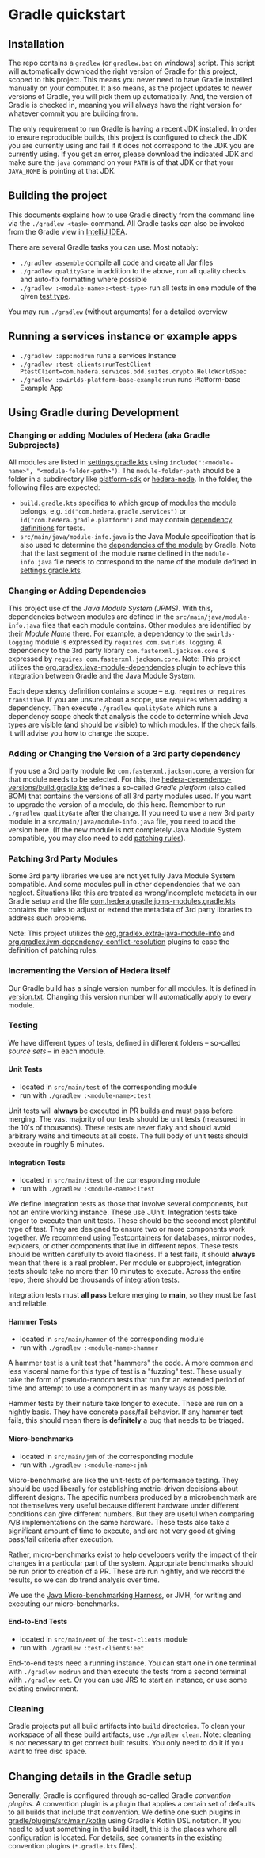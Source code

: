 # Gradle quickstart

## Installation

The repo contains a `gradlew` (or `gradlew.bat` on windows) script. This script will automatically
download the right version of Gradle for this project, scoped to this project. This means you never
need to have Gradle installed manually on your computer. It also means, as the project updates to
newer versions of Gradle, you will pick them up automatically. And, the version of Gradle is checked
in, meaning you will always have the right version for whatever commit you are building from.

The only requirement to run Gradle is having a recent JDK installed. In order to ensure reproducible
builds, this project is configured to check the JDK you are currently using and fail if it does not
correspond to the JDK you are currently using. If you get an error, please download the indicated
JDK and make sure the `java` command on your `PATH` is of that JDK or that your `JAVA_HOME` is
pointing at that JDK.

## Building the project

This documents explains how to use Gradle directly from the command line via the `./gradlew <task>`
command. All Gradle tasks can also be invoked from the Gradle view in
[IntelliJ IDEA](intellij-quickstart.md).

There are several Gradle tasks you can use. Most notably:

- `./gradlew assemble` compile all code and create all Jar files
- `./gradlew qualityGate` in addition to the above, run all quality checks and auto-fix formatting
  where possible
- `./gradlew :<module-name>:<test-type>` run all tests in one module of the given
  [test type](#Testing).

You may run `./gradlew` (without arguments) for a detailed overview

## Running a services instance or example apps

- `./gradlew :app:modrun` runs a services instance
- `./gradlew :test-clients:runTestClient -PtestClient=com.hedera.services.bdd.suites.crypto.HelloWorldSpec`
- `./gradlew :swirlds-platform-base-example:run` runs Platform-base Example App

## Using Gradle during Development

### Changing or adding Modules of Hedera (aka Gradle Subprojects)

All modules are listed in [settings.gradle.kts](../settings.gradle.kts) using
`include(":<module-name>", "<module-folder-path>")`. The `module-folder-path` should be a folder in
a subdirectory like [platform-sdk](../platform-sdk) or [hedera-node](../hedera-node). In the folder,
the following files are expected:

- `build.gradle.kts` specifies to which group of modules the module belongs, e.g.
  `id("com.hedera.gradle.services")` or `id("com.hedera.gradle.platform")` and may contain
  [dependency definitions](#changing-or-adding-dependencies) for tests.
- `src/main/java/module-info.java` is the Java Module specification that is also used to determine
  the [dependencies of the module](#changing-or-adding-dependencies) by Gradle. Note that the last
  segment of the module name defined in the `module-info.java` file needs to correspond to the
  name of the module defined in [settings.gradle.kts](../settings.gradle.kts).

### Changing or Adding Dependencies

This project use of the _Java Module System (JPMS)_. With this, dependencies between modules are
defined in the `src/main/java/module-info.java` files that each module contains. Other modules are
identified by their _Module Name_ there. For example, a dependency to the `swirlds-logging` module
is expressed by `requires com.swirlds.logging`. A dependency to the 3rd party library
`com.fasterxml.jackson.core` is expressed by `requires com.fasterxml.jackson.core`. Note: This
project utilizes the
[org.gradlex.java-module-dependencies](https://github.com/gradlex-org/java-module-dependencies)
plugin to achieve this integration between Gradle and the Java Module System.

Each dependency definition contains a scope – e.g. `requires` or `requires transitive`. If you are
unsure about a scope, use `requires` when adding a dependency. Then execute `./gradlew qualityGate`
which runs a dependency scope check that analysis the code to determine which Java types are visible
(and should be visible) to which modules. If the check fails, it will advise you how to change the
scope.

### Adding or Changing the Version of a 3rd party dependency

If you use a 3rd party module lke `com.fasterxml.jackson.core`, a version for that module needs to
be selected. For this, the
[hedera-dependency-versions/build.gradle.kts](../hedera-dependency-versions/build.gradle.kts)
defines a so-called _Gradle platform_ (also called BOM) that contains the versions of all 3rd party
modules used. If you want to upgrade the version of a module, do this here. Remember to run
`./gradlew qualityGate` after the change. If you need to use a new 3rd party module in a
`src/main/java/module-info.java` file, you need to add the version here. (If the new module is not
completely Java Module System compatible, you may also need to add
[patching rules](#patching-3rd-party-modules)).

### Patching 3rd Party Modules

Some 3rd party libraries we use are not yet fully Java Module System compatible. And some modules
pull in other dependencies that we can neglect. Situations like this are treated as wrong/incomplete
metadata in our Gradle setup and the file
[com.hedera.gradle.jpms-modules.gradle.kts](../gradle/plugins/src/main/kotlin/com.hedera.gradle.jpms-modules.gradle.kts)
contains the rules to adjust or extend the metadata of 3rd party libraries to address such problems.

Note: This project utilizes the
[org.gradlex.extra-java-module-info](https://github.com/gradlex-org/extra-java-module-info) and
[org.gradlex.jvm-dependency-conflict-resolution](https://gradlex.org/jvm-dependency-conflict-resolution/#resolution-plugin)
plugins to ease the definition of patching rules.

### Incrementing the Version of Hedera itself

Our Gradle build has a single version number for all modules. It is defined in
[version.txt](../version.txt). Changing this version number will automatically apply to every
module.

### Testing

We have different types of tests, defined in different folders – so-called _source sets_ – in each
module.

#### Unit Tests

- located in `src/main/test` of the corresponding module
- run with `./gradlew :<module-name>:test`

Unit tests will **always** be executed in PR builds and must pass before merging. The vast majority
of our tests should be unit tests (measured in the 10's of thousands). These tests are never flaky
and should avoid arbitrary waits and timeouts at all costs. The full body of unit tests should
execute in roughly 5 minutes.

#### Integration Tests

- located in `src/main/itest` of the corresponding module
- run with `./gradlew :<module-name>:itest`

We define integration tests as those that involve several components, but not an entire working
instance. These use JUnit. Integration tests take longer to execute than unit tests. These should be
the second most plentiful type of test. They are designed to ensure two or more components work
together. We recommend using [Testcontainers](https://www.testcontainers.org/) for databases, mirror
nodes, explorers, or other components that live in different repos. These tests should be written
carefully to avoid flakiness. If a test fails, it should **always** mean that there is a real
problem. Per module or subproject, integration tests should take no more than 10 minutes to execute.
Across the entire repo, there should be thousands of integration tests.

Integration tests must **all pass** before merging to **main**, so they must be fast and reliable.

#### Hammer Tests

- located in `src/main/hammer` of the corresponding module
- run with `./gradlew :<module-name>:hammer`

A hammer test is a unit test that "hammers" the code. A more common and less visceral name for this
type of test is a "fuzzing" test. These usually take the form of pseudo-random tests that run for an
extended period of time and attempt to use a component in as many ways as possible.

Hammer tests by their nature take longer to execute. These are run on a nightly basis. They have
concrete pass/fail behavior. If any hammer test fails, this should mean there is **definitely** a
bug that needs to be triaged.

#### Micro-benchmarks

- located in `src/main/jmh` of the corresponding module
- run with `./gradlew :<module-name>:jmh`

Micro-benchmarks are like the unit-tests of performance testing. They should be used liberally for
establishing metric-driven decisions about different designs. The specific numbers produced by a
microbenchmark are not themselves very useful because different hardware under different conditions
can give different numbers. But they are useful when comparing A/B implementations on the same
hardware. These tests also take a significant amount of time to execute, and are not very good at
giving pass/fail criteria after execution.

Rather, micro-benchmarks exist to help developers verify the impact of their changes in a particular
part of the system. Appropriate benchmarks should be run prior to creation of a PR. These are run
nightly, and we record the results, so we can do trend analysis over time.

We use the [Java Micro-benchmarking Harness](https://github.com/openjdk/jmh), or JMH, for writing
and executing our micro-benchmarks.

#### End-to-End Tests

- located in `src/main/eet` of the `test-clients` module
- run with `./gradlew :test-clients:eet`

End-to-end tests need a running instance. You can start one in one terminal with `./gradlew modrun`
and then execute the tests from a second terminal with `./gradlew eet`. Or you can use JRS to start
an instance, or use some existing environment.

### Cleaning

Gradle projects put all build artifacts into `build` directories. To clean your workspace of all
these build artifacts, use `./gradlew clean`. Note: cleaning is not necessary to get correct built
results. You only need to do it if you want to free disc space.

## Changing details in the Gradle setup

Generally, Gradle is configured through so-called Gradle _convention plugins_. A convention plugin
is a plugin that applies a certain set of defaults to all builds that include that convention. We
define one such plugins in [gradle/plugins/src/main/kotlin](../gradle/plugins/src/main/kotlin) using
Gradle's Kotlin DSL notation. If you need to adjust something in the build itself, this is the
places where all configuration is located. For details, see comments in the existing convention
plugins (`*.gradle.kts` files).
